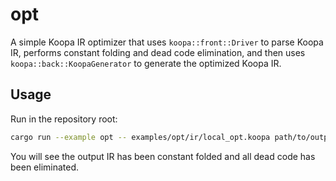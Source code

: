 # opt

A simple Koopa IR optimizer that uses `koopa::front::Driver` to parse Koopa IR, performs constant folding and dead code elimination, and then uses `koopa::back::KoopaGenerator` to generate the optimized Koopa IR.

## Usage

Run in the repository root:

```sh
cargo run --example opt -- examples/opt/ir/local_opt.koopa path/to/output.koopa
```

You will see the output IR has been constant folded and all dead code has been eliminated.
